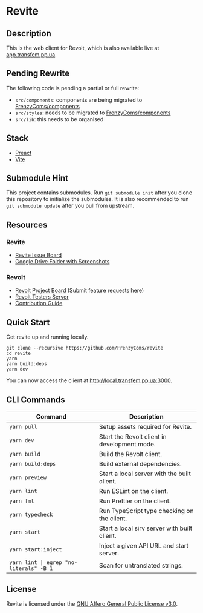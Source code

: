 # Revite

## Description

This is the web client for Revolt, which is also available live at [app.transfem.pp.ua](https://app.transfem.pp.ua).

## Pending Rewrite

The following code is pending a partial or full rewrite:

-   `src/components`: components are being migrated to [FrenzyComs/components](https://github.com/FrenzyComs/components)
-   `src/styles`: needs to be migrated to [FrenzyComs/components](https://github.com/FrenzyComs/components)
-   `src/lib`: this needs to be organised

## Stack

-   [Preact](https://preactjs.com/)
-   [Vite](https://vitejs.dev/)

## Submodule Hint

This project contains submodules. Run `git submodule init` after you clone this repository to initialize the submodules.
It is also recommended to run `git submodule update` after you pull from upstream.

## Resources

### Revite

-   [Revite Issue Board](https://github.com/FrenzyComs/revite/issues)
-   [Google Drive Folder with Screenshots](https://drive.google.com/drive/folders/1Ckhl7_9OTTaKzyisrWHzZw1hHj55JwhD)

### Revolt

-   [Revolt Project Board](https://github.com/FrenzyComs/revolt/discussions) (Submit feature requests here)
-   [Revolt Testers Server](https://app.transfem.pp.ua/invite/Testers)
-   [Contribution Guide](https://developers.transfem.pp.ua/contributing)

## Quick Start

Get revite up and running locally.

```
git clone --recursive https://github.com/FrenzyComs/revite
cd revite
yarn
yarn build:deps
yarn dev
```

You can now access the client at http://local.transfem.pp.ua:3000.

## CLI Commands

| Command                                 | Description                                  |
| --------------------------------------- | -------------------------------------------- |
| `yarn pull`                             | Setup assets required for Revite.            |
| `yarn dev`                              | Start the Revolt client in development mode. |
| `yarn build`                            | Build the Revolt client.                     |
| `yarn build:deps`                       | Build external dependencies.                 |
| `yarn preview`                          | Start a local server with the built client.  |
| `yarn lint`                             | Run ESLint on the client.                    |
| `yarn fmt`                              | Run Prettier on the client.                  |
| `yarn typecheck`                        | Run TypeScript type checking on the client.  |
| `yarn start`                            | Start a local sirv server with built client. |
| `yarn start:inject`                     | Inject a given API URL and start server.     |
| `yarn lint \| egrep "no-literals" -B 1` | Scan for untranslated strings.               |

## License

Revite is licensed under the [GNU Affero General Public License v3.0](https://github.com/FrenzyComs/revite/blob/master/LICENSE).
